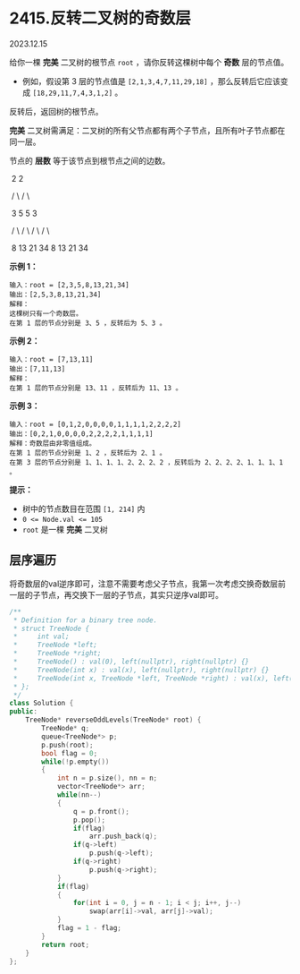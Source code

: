 # 2415.反转二叉树的奇数层

2023.12.15

给你一棵 **完美** 二叉树的根节点 `root` ，请你反转这棵树中每个 **奇数** 层的节点值。

- 例如，假设第 3 层的节点值是 `[2,1,3,4,7,11,29,18]` ，那么反转后它应该变成 `[18,29,11,7,4,3,1,2]` 。

反转后，返回树的根节点。

**完美** 二叉树需满足：二叉树的所有父节点都有两个子节点，且所有叶子节点都在同一层。

节点的 **层数** 等于该节点到根节点之间的边数。

​               2                                           2

​             /   \                                       /    \

​           3      5                                  5       3

​         /   \   /   \                               /  \     /  \

​       8   13  21  34                        8  13  21  34

**示例 1：**

```
输入：root = [2,3,5,8,13,21,34]
输出：[2,5,3,8,13,21,34]
解释：
这棵树只有一个奇数层。
在第 1 层的节点分别是 3、5 ，反转后为 5、3 。
```

**示例 2：**

```
输入：root = [7,13,11]
输出：[7,11,13]
解释： 
在第 1 层的节点分别是 13、11 ，反转后为 11、13 。 
```

**示例 3：**

```
输入：root = [0,1,2,0,0,0,0,1,1,1,1,2,2,2,2]
输出：[0,2,1,0,0,0,0,2,2,2,2,1,1,1,1]
解释：奇数层由非零值组成。
在第 1 层的节点分别是 1、2 ，反转后为 2、1 。
在第 3 层的节点分别是 1、1、1、1、2、2、2、2 ，反转后为 2、2、2、2、1、1、1、1 。
```

**提示：**

- 树中的节点数目在范围 `[1, 214]` 内
- `0 <= Node.val <= 105`
- `root` 是一棵 **完美** 二叉树



## 层序遍历

将奇数层的val逆序即可，注意不需要考虑父子节点，我第一次考虑交换奇数层前一层的子节点，再交换下一层的子节点，其实只逆序val即可。

```c++
/**
 * Definition for a binary tree node.
 * struct TreeNode {
 *     int val;
 *     TreeNode *left;
 *     TreeNode *right;
 *     TreeNode() : val(0), left(nullptr), right(nullptr) {}
 *     TreeNode(int x) : val(x), left(nullptr), right(nullptr) {}
 *     TreeNode(int x, TreeNode *left, TreeNode *right) : val(x), left(left), right(right) {}
 * };
 */
class Solution {
public:
    TreeNode* reverseOddLevels(TreeNode* root) {
        TreeNode* q;
        queue<TreeNode*> p;
        p.push(root);
        bool flag = 0;
        while(!p.empty())
        {
            int n = p.size(), nn = n;
            vector<TreeNode*> arr;
            while(nn--)
            {
                q = p.front();
                p.pop();
                if(flag)
                    arr.push_back(q);
                if(q->left)
                    p.push(q->left);
                if(q->right)
                    p.push(q->right);
            }
            if(flag)
            {
                for(int i = 0, j = n - 1; i < j; i++, j--)
                    swap(arr[i]->val, arr[j]->val);
            }
            flag = 1 - flag;
        }
        return root;
    }
};
```

